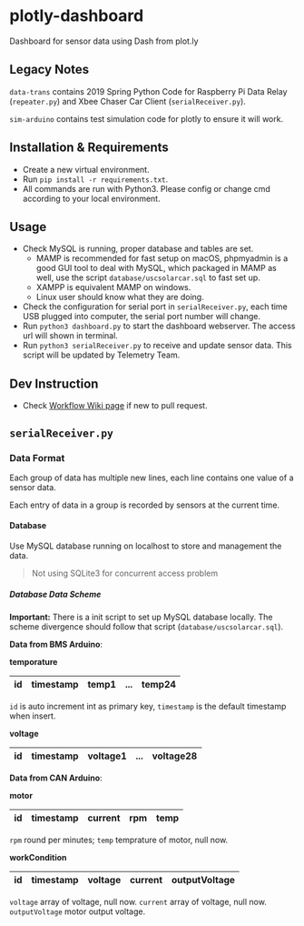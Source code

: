# plotly-dashboard

Dashboard for sensor data using Dash from plot.ly



## Legacy Notes

`data-trans` contains 2019 Spring Python Code for Raspberry Pi Data Relay (`repeater.py`) and Xbee Chaser Car Client (`serialReceiver.py`).

`sim-arduino` contains test simulation code for plotly to ensure it will work.



## Installation & Requirements

- Create a new virtual environment.
- Run `pip install -r requirements.txt`.
- All commands are run with Python3. Please config or change cmd according to your local environment.

## Usage
- Check MySQL is running, proper database and tables are set.
  - MAMP is recommended for fast setup on macOS, phpmyadmin is a good GUI tool to deal with MySQL, which packaged in MAMP as well, use the script `database/uscsolarcar.sql` to fast set up.
  - XAMPP is equivalent MAMP on windows.
  - Linux user should know what they are doing.
- Check the configuration for serial port in `serialReceiver.py`, each time USB plugged into computer, the serial port number will change.
- Run `python3 dashboard.py` to start the dashboard webserver. The access url will shown in terminal.
- Run `python3 serialReceiver.py` to receive and update sensor data. This script will be updated by Telemetry Team.

## Dev Instruction
- Check [Workflow Wiki page](https://github.com/USCSolarCarStrategyTeam/plotly-dashboard/wiki/Workflow) if new to pull request.

## `serialReceiver.py`

### Data Format
Each group of data has multiple new lines, each line contains one value
of a sensor data.

Each entry of data in a group is recorded by sensors at the current time.

#### Database
Use MySQL database running on localhost to store and management the data.
> Not using SQLite3 for concurrent access problem

##### Database Data Scheme

**Important:** There is a init script to set up MySQL database locally. The scheme divergence should follow that script (`database/uscsolarcar.sql`).

**Data from BMS Arduino**:

**temporature**

|id | timestamp | temp1 | ... | temp24 |
|--- |:-:| :-:| :-:| --:|

`id` is auto increment int as primary key,
`timestamp` is the default timestamp when insert.


**voltage**

|id | timestamp | voltage1 | ... | voltage28 |
|--- |:-:| :-:| :-:| --:|

**Data from CAN Arduino**:

**motor**

|id | timestamp | current | rpm | temp |
|--- |:-:| :-:| :-:| --:|

`rpm` round per minutes;
`temp` temprature of motor, null now.

**workCondition**

|id | timestamp | voltage | current | outputVoltage |
|--- |:-:| :-:| :-:| --:|

`voltage` array of voltage, null now.
`current` array of voltage, null now.
`outputVoltage` motor output voltage.


